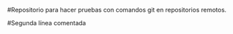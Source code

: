 #Repositorio para hacer pruebas con comandos git en repositorios
remotos.

#Segunda línea comentada
